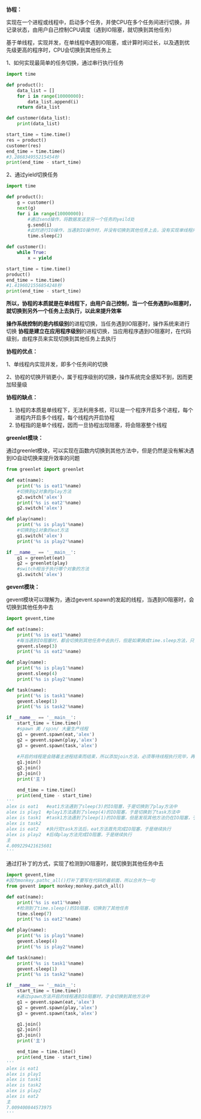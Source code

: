 **协程：**

实现在一个进程或线程中，启动多个任务，并使CPU在多个任务间进行切换，并记录状态，由用户自己控制CPU调度（遇到IO阻塞，就切换到其他任务）

基于单线程，实现并发，在单线程中遇到IO阻塞，或计算时间过长，以及遇到优先级更高的程序时，CPU会切换到其他任务上

1、如何实现最简单的任务切换，通过串行执行任务

```python
import time

def product():
    data_list = []
    for i in range(10000000):
        data_list.append(i)
    return data_list

def customer(data_list):
    print(data_list)

start_time = time.time()
res = product()
customer(res)
end_time = time.time()
#3.286834955215454秒
print(end_time - start_time)
```



2、通过yield切换任务

```python
import time

def product():
    g = customer()
    next(g)
    for i in range(10000000):
        #通过send操作，将数据发送至另一个任务的yeild处
        g.send(i)
        #此时进行IO操作，当遇到IO操作时，并没有切换到其他任务上去，没有实现单线程内实现并发
        time.sleep(2)

def customer():
    while True:
        x = yield

start_time = time.time()
product()
end_time = time.time()
#1.4196021556854248秒
print(end_time - start_time)
```




**所以，协程的本质就是在单线程下，由用户自己控制，当一个任务遇到io阻塞时，就切换到另外一个任务上去执行，以此来提升效率**



**操作系统控制的是内核级别**的进程切换，当任务遇到IO阻塞时，操作系统来进行切换
**协程是建立在应用程序级别**的进程切换，当应用程序遇到IO阻塞时，在代码级别，由程序员来实现切换到其他任务上去执行



**协程的优点：**

1、单线程内实现并发，即多个任务间的切换

2、协程的切换开销更小，属于程序级别的切换，操作系统完全感知不到，因而更加轻量级

**协程的缺点：**


1. 协程的本质是单线程下，无法利用多核，可以是一个程序开启多个进程，每个进程内开启多个线程，每个线程内开启协程
2. 协程指的是单个线程，因而一旦协程出现阻塞，将会阻塞整个线程



**greenlet模块：**

通过greenlet模块，可以实现在函数内切换到其他方法中，但是仍然是没有解决遇到IO自动切换来提升效率的问题

```python
from greenlet import greenlet

def eat(name):
    print('%s is eat1'%name)
    #切换到g2对象的play方法
    g2.switch('alex')
    print('%s is eat2'%name)
    g2.switch('alex')

def play(name):
    print('%s is play1'%name)
    #切换到g1对象的eat方法
    g1.switch('alex')
    print('%s is play2'%name)

if __name__ == '__main__':
    g1 = greenlet(eat)
    g2 = greenlet(play)
	#switch相当于执行哪个对象的方法
    g1.switch('alex')
```



**gevent模块：**

gevent模块可以理解为，通过gevent.spawn的发起的线程，当遇到IO阻塞时，会切换到其他任务中去

```python
import gevent,time

def eat(name):
    print('%s is eat1'%name)
    #每当遇到IO阻塞时，都会切换到其他任务中去执行，但是如果换成time.sleep方法，只会在原地等待
    gevent.sleep(3)
    print('%s is eat2'%name)

def play(name):
    print('%s is play1'%name)
    gevent.sleep(4)
    print('%s is play2'%name)

def task(name):
    print('%s is task1'%name)
    gevent.sleep(1)
    print('%s is task2'%name)

if __name__ == '__main__':
    start_time = time.time()
    #spawn 美 /spɔn/ 大量生产线程
    g1 = gevent.spawn(eat,'alex')
    g2 = gevent.spawn(play,'alex')
    g3 = gevent.spawn(task,'alex')
	
    #开启的线程是会随着主进程结束而结束，所以添加join方法，必须等待线程执行完毕，再执行主线程
    g1.join()
    g2.join()
    g3.join()
    print('主')

    end_time = time.time()
    print(end_time - start_time)
'''
alex is eat1   #eat1方法遇到了sleep(3)的IO阻塞，于是切换到了play方法中
alex is play1  #play1方法遇到了sleep(4)的IO阻塞，于是切换到了task方法中
alex is task1  #task1方法遇到了sleep(1)的IO阻塞，但是发现其他方法仍在IO阻塞，于是切换回task方法继续执行
alex is task2  
alex is eat2   #执行完task方法后，eat方法首先完成IO阻塞，于是继续执行
alex is play2  #后续play方法完成IO阻塞，于是继续执行
主
4.009229421615601
'''
```



通过打补丁的方式，实现了检测到IO阻塞时，就切换到其他任务中去

```python
import gevent,time
#因为monkey.pathc_all()打补丁要写在代码的最前面，所以合并为一句
from gevent import monkey;monkey.patch_all()

def eat(name):
    print('%s is eat1'%name)
    #检测到了time.sleep()的IO阻塞，切换到了其他任务
    time.sleep(7)
    print('%s is eat2'%name)

def play(name):
    print('%s is play1'%name)
    gevent.sleep(4)
    print('%s is play2'%name)

def task(name):
    print('%s is task1'%name)
    gevent.sleep(1)
    print('%s is task2'%name)

if __name__ == '__main__':
    start_time = time.time()
    #通过spawn方法开启的线程遇到IO阻塞时，才会切换到其他方法中
    g1 = gevent.spawn(eat,'alex')
    g2 = gevent.spawn(play,'alex')
    g3 = gevent.spawn(task,'alex')

    g1.join()
    g2.join()
    g3.join()
    print('主')

    end_time = time.time()
    print(end_time - start_time)
'''
alex is eat1
alex is play1
alex is task1
alex is task2
alex is play2
alex is eat2
主
7.009400844573975
'''
```

